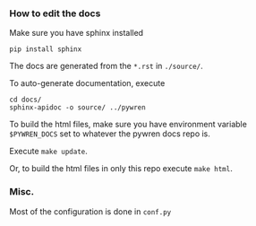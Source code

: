 ### How to edit the docs

Make sure you have sphinx installed
```
pip install sphinx
```

The docs are generated from the `*.rst` in `./source/`.

To auto-generate documentation, execute
```
cd docs/
sphinx-apidoc -o source/ ../pywren
```


To build the html files, make sure you have environment variable `$PYWREN_DOCS` set to whatever the pywren docs repo is.

Execute `make update`.

Or, to build the html files in only this repo execute `make html`.


### Misc.
Most of the configuration is done in `conf.py`
